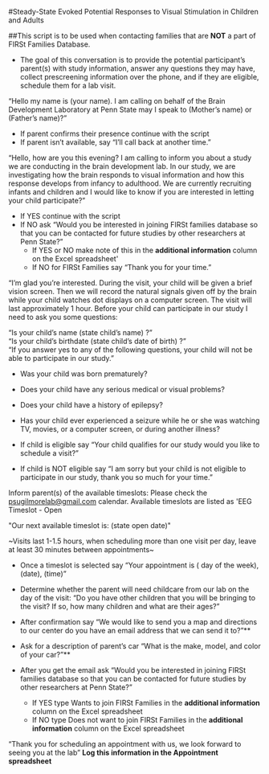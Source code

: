 #Steady-State Evoked Potential Responses to Visual Stimulation in Children and Adults  

##This script is to be used when contacting families that are **NOT** a part of FIRSt Families Database.  

- The goal of this conversation is to provide the potential participant’s parent(s) with study information, answer any questions they may have, collect prescreening information over the phone, and if they are eligible, schedule them for a lab visit.  

“Hello my name is (your name). I am calling on behalf of the Brain Development Laboratory at Penn State may I speak to (Mother’s name) or (Father’s name)?”  
- If parent confirms their presence continue with the script  
- If parent isn’t available, say “I’ll call back at another time.”  

“Hello, how are you this evening?  I am calling to inform you about a study we are conducting in the brain development lab. In our study, we are investigating how the brain responds to visual information and how this response develops from infancy to adulthood. We are currently recruiting infants and children and I would like to know if you are interested in letting your child participate?”  

- If YES continue with the script  
- If NO ask “Would you be interested in joining FIRSt families database so that you can be contacted for future studies by other researchers at Penn State?”  
  - If YES or NO make note of this in the **additional information** column on the Excel spreadsheet'
  - If NO for FIRSt Families say “Thank you for your time.”  
  
“I’m glad you’re interested. During the visit, your child will be given a brief vision screen. Then we will record the natural signals given off by the brain while your child watches dot displays on a computer screen. The visit  will last approximately 1 hour. Before your child can participate in our study I need to ask you some questions:  

“Is your child’s name (state child’s name) ?”  
“Is your child’s birthdate (state child’s date of birth) ?”  
“If you answer yes to any of the following questions, your child will not be able to participate in our study.”
  - Was your child was born prematurely?
  - Does your child have any serious medical or visual problems?
  - Does your child have a history of epilepsy?
  - Has your child ever experienced a seizure while he or she was watching TV, movies, or a computer screen, or during another illness?  

- If child is eligible say “Your child qualifies for our study would you like to schedule a visit?”
- If child is NOT eligible say “I am sorry but your child is not eligible to participate in our study, thank you so much for your time.”

Inform parent(s) of the available timeslots: 
Please check the psugilmorelab@gmail.com calendar. Available timeslots are listed as 'EEG Timeslot - Open

"Our next available timeslot is: (state open date)"

~Visits last 1-1.5 hours, when scheduling more than one visit per day, leave at least 30 minutes between appointments~

- Once a timeslot is selected say “Your appointment is ( day of the week), (date), (time)”  

- Determine whether the parent will need childcare from our lab on the day of the visit:  “Do you have other children that you will be bringing to the visit?  If so, how many children and what are their ages?”

- After confirmation say “We would like to send you a map and directions to our center do you have an email address that we can send it to?”**

- Ask for a description of parent’s car “What is the make, model, and color of your car?”**


- After you get the email ask “Would you be interested in joining FIRSt families database so that you can be contacted for future studies by other researchers at Penn State?”  
  - If YES type Wants to join FIRSt Families in the **additional information** column on the Excel spreadsheet  
  - If NO type Does not want to join FIRSt Families in the **additional information** column on the Excel spreadsheet  

 “Thank you for scheduling an appointment with us, we look forward  to seeing you at the lab”
**Log this information in the Appointment spreadsheet**

